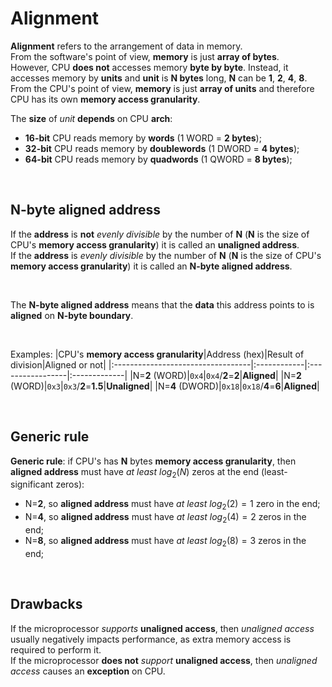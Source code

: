# Alignment
**Alignment** refers to the arrangement of data in memory.<br>
From the software's point of view, **memory** is just **array of bytes**.<br>
However, CPU **does not** accesses memory **byte by byte**. Instead, it accesses memory by **units** and **unit** is **N bytes** long, **N** can be **1**, **2**, **4**, **8**.<br>
From the CPU's point of view, **memory** is just **array of units** and therefore CPU has its own **memory access granularity**.<br>

The **size** of *unit* **depends** on CPU **arch**:
- **16-bit** CPU reads memory by **words** (1 WORD = **2 bytes**);
- **32-bit** CPU reads memory by **doublewords** (1 DWORD = **4 bytes**);
- **64-bit** CPU reads memory by **quadwords** (1 QWORD = **8 bytes**);

<br>

## N-byte aligned address 
If the **address** is **not** *evenly divisible* by the number of **N** (**N** is the size of CPU's **memory access granularity**) it is called an **unaligned address**.<br>
If the **address** is *evenly divisible* by the number of **N** (**N** is the size of CPU's **memory access granularity**) it is called an **N-byte aligned address**.<br>

<br>

The **N-byte aligned address** means that the **data** this address points to is **aligned** on **N-byte boundary**.<br>

<br>

Examples:
|CPU's **memory access granularity**|Address (hex)|Result of division|Aligned or not|
|:----------------------------------|:------------|:-----------------|:-------------|
|N=**2** (WORD)|`0x4`|`0x4`/**2**=**2**|**Aligned**|
|N=**2** (WORD)|`0x3`|`0x3`/**2**=**1.5**|**Unaligned**|
|N=**4** (DWORD)|`0x18`|`0x18`/**4**=**6**|**Aligned**|

<br>

## Generic rule
**Generic rule**: if CPU's has **N** bytes **memory access granularity**, then **aligned address** must have *at least* $`log_2(N)`$ zeros at the end (least-significant zeros):
- N=**2**, so **aligned address** must have *at least* $`log_2(2) = 1`$ zero in the end;
- N=**4**, so **aligned address** must have *at least* $`log_2(4) = 2`$ zeros in the end;
- N=**8**, so **aligned address** must have *at least* $`log_2(8) = 3`$ zeros in the end;

<br>

## Drawbacks
If the microprocessor *supports* **unaligned access**, then *unaligned access* usually negatively impacts performance, as extra memory access is required to perform it.<br>
If the microprocessor **does not** *support* **unaligned access**, then *unaligned access* causes an **exception** on CPU.<br>
